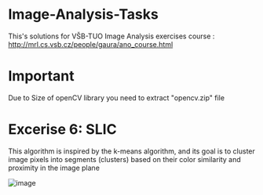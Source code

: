 # Image-Analysis-Tasks
This's solutions for VŠB-TUO Image Analysis exercises course : http://mrl.cs.vsb.cz/people/gaura/ano_course.html

# Important

Due to Size of openCV library you need to extract "opencv.zip" file

# Excerise 6: SLIC
This algorithm is inspired by the k-means algorithm, and its goal is to cluster image pixels into segments (clusters) based on their color similarity and proximity in the image plane

![image](https://github.com/NightMare489/Image-Analysis-Tasks/assets/56297925/4c22c81c-4b72-4dc6-8d80-b8d128c65b33)


